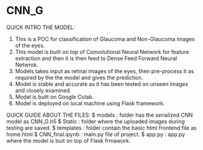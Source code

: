 # CNN_G
QUICK INTRO THE MODEL:
1. This is a POC for classification of Glaucoma and Non-Glaucoma images of the eyes.
2. This model is built on top of Convolutional Neural Network for feature extraction and then it is then feed 
   to Dense Feed Forward Neural Netwrok.
3. Models takes input as retinal images of the eyes, then pre-process it as required by the the model and gives the prediction.
4. Model is stable and accurate as it has been tested on unseen images and closely examined.
5. Model is built on Google Colab.
6. Model is deployed on local machine using Flask framework.

QUICK GUIDE ABOUT THE FILES:
$ models : folder has the serialized CNN model as CNN_G.h5
$ Static : folder where the uploaded images during testing are saved.
$ templates : folder contain the basic html frontend file as home.html
$ CNN_final.ipynb : main.py file of project.
$ app.py : app.py where the model is buit on top of Flask frmawork.
